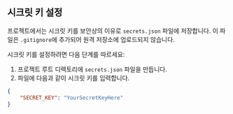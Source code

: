 ## 시크릿 키 설정

프로젝트에서는 시크릿 키를 보안상의 이유로 `secrets.json` 파일에 저장합니다. 이 파일은 `.gitignore`에 추가되어 원격 저장소에 업로드되지 않습니다.

시크릿 키를 설정하려면 다음 단계를 따르세요:

1. 프로젝트 루트 디렉토리에 `secrets.json` 파일을 만듭니다.
2. 파일에 다음과 같이 시크릿 키를 입력합니다.

```json
{
    "SECRET_KEY": "YourSecretKeyHere"
}
